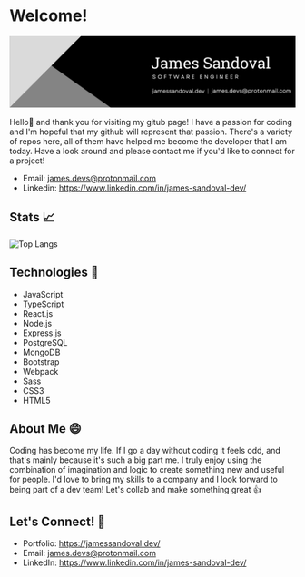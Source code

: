 # Welcome!

![jaimegsandoval](images/engineer-banner.png)

Hello:wave: and thank you for visiting my gitub page! I have a passion for coding and I'm hopeful that my github will represent that passion. There's a variety of repos here, all of them have helped me become the developer that I am today. Have a look around and please contact me if you'd like to connect for a project!

- Email: james.devs@protonmail.com
- Linkedin: https://www.linkedin.com/in/james-sandoval-dev/

## Stats :chart_with_upwards_trend:

![Top Langs](https://github-readme-stats.vercel.app/api/top-langs/?username=jaimegsandoval&layout=compact)

## Technologies :floppy_disk:

- JavaScript
- TypeScript
- React.js
- Node.js
- Express.js
- PostgreSQL
- MongoDB
- Bootstrap
- Webpack
- Sass
- CSS3
- HTML5


## About Me :smile:

Coding has become my life. If I go a day without coding it feels odd, and that's mainly because it's such a big part me. I truly enjoy using the combination of imagination and logic to create something new and useful for people. I'd love to bring my skills to a company and I look forward to being part of a dev team! Let's collab and make something great :thumbsup:

## Let's Connect! :e-mail:

- Portfolio: https://jamessandoval.dev/
- Email: james.devs@protonmail.com
- LinkedIn: https://www.linkedin.com/in/james-sandoval-dev/
